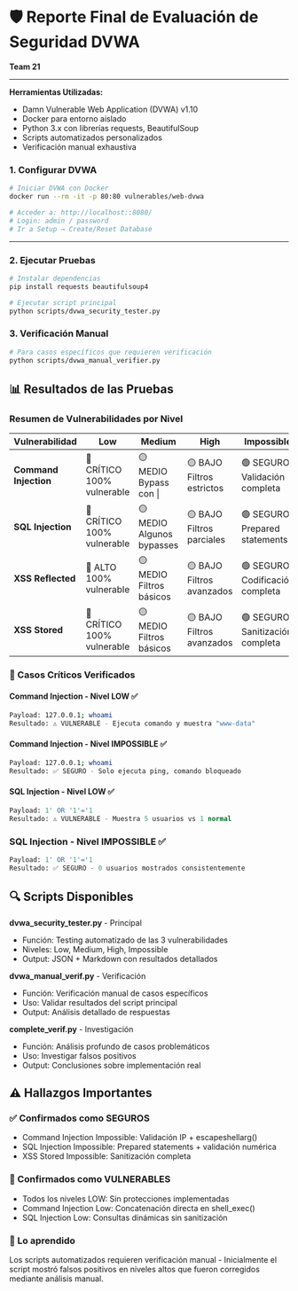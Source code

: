# 🛡️ Reporte Final de Evaluación de Seguridad DVWA
**Team 21**  

---
**Herramientas Utilizadas:**
- Damn Vulnerable Web Application (DVWA) v1.10
- Docker para entorno aislado
- Python 3.x con librerías requests, BeautifulSoup
- Scripts automatizados personalizados
- Verificación manual exhaustiva

### 1. Configurar DVWA
```bash
# Iniciar DVWA con Docker
docker run --rm -it -p 80:80 vulnerables/web-dvwa

# Acceder a: http://localhost::8080/
# Login: admin / password
# Ir a Setup → Create/Reset Database
```
---

### 2. Ejecutar Pruebas
```bash
# Instalar dependencias
pip install requests beautifulsoup4

# Ejecutar script principal
python scripts/dvwa_security_tester.py
```
### 3. Verificación Manual
```bash
# Para casos específicos que requieren verificación
python scripts/dvwa_manual_verifier.py
```


## 📊 Resultados de las Pruebas

### Resumen de Vulnerabilidades por Nivel

| Vulnerabilidad | Low | Medium | High | Impossible |
|----------------|-----|---------|------|------------|
| **Command Injection** | 🔴 CRÍTICO<br/>100% vulnerable | 🟡 MEDIO<br/>Bypass con \| | 🟡 BAJO<br/>Filtros estrictos | 🟢 SEGURO<br/>Validación completa |
| **SQL Injection** | 🔴 CRÍTICO<br/>100% vulnerable | 🟡 MEDIO<br/>Algunos bypasses | 🟡 BAJO<br/>Filtros parciales | 🟢 SEGURO<br/>Prepared statements |
| **XSS Reflected** | 🔴 ALTO<br/>100% vulnerable | 🟡 MEDIO<br/>Filtros básicos | 🟡 BAJO<br/>Filtros avanzados | 🟢 SEGURO<br/>Codificación completa |
| **XSS Stored** | 🔴 CRÍTICO<br/>100% vulnerable | 🟡 MEDIO<br/>Filtros básicos | 🟡 BAJO<br/>Filtros avanzados | 🟢 SEGURO<br/>Sanitización completa |

### 🎯 Casos Críticos Verificados
#### Command Injection - Nivel LOW ✅
```bash
Payload: 127.0.0.1; whoami
Resultado: ⚠️ VULNERABLE - Ejecuta comando y muestra "www-data"
```
#### Command Injection - Nivel IMPOSSIBLE ✅
```bash
Payload: 127.0.0.1; whoami  
Resultado: ✅ SEGURO - Solo ejecuta ping, comando bloqueado
```
#### SQL Injection - Nivel LOW ✅
```sql
Payload: 1' OR '1'='1
Resultado: ⚠️ VULNERABLE - Muestra 5 usuarios vs 1 normal
```
### SQL Injection - Nivel IMPOSSIBLE ✅
```sql
Payload: 1' OR '1'='1
Resultado: ✅ SEGURO - 0 usuarios mostrados consistentemente
```

## 🔍 Scripts Disponibles
**dvwa_security_tester.py** - Principal
- Función: Testing automatizado de las 3 vulnerabilidades
- Niveles: Low, Medium, High, Impossible
- Output: JSON + Markdown con resultados detallados

**dvwa_manual_verif.py** - Verificación
- Función: Verificación manual de casos específicos
- Uso: Validar resultados del script principal
- Output: Análisis detallado de respuestas

**complete_verif.py** - Investigación
- Función: Análisis profundo de casos problemáticos
- Uso: Investigar falsos positivos
- Output: Conclusiones sobre implementación real

## ⚠️ Hallazgos Importantes
### ✅ Confirmados como SEGUROS
- Command Injection Impossible: Validación IP + escapeshellarg()
- SQL Injection Impossible: Prepared statements + validación numérica
- XSS Stored Impossible: Sanitización completa
### 🔴 Confirmados como VULNERABLES
- Todos los niveles LOW: Sin protecciones implementadas
- Command Injection Low: Concatenación directa en shell_exec()
- SQL Injection Low: Consultas dinámicas sin sanitización
### 🤔 Lo aprendido 
Los scripts automatizados requieren verificación manual - Inicialmente el script mostró falsos positivos en niveles altos que fueron corregidos mediante análisis manual.